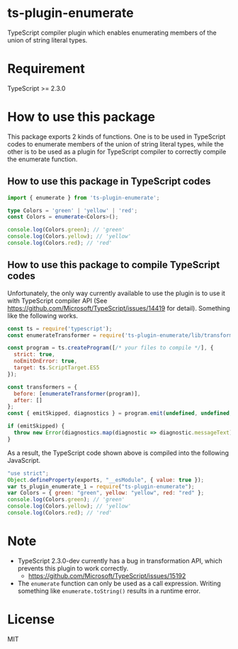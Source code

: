 # ts-plugin-enumerate
TypeScript compiler plugin which enables enumerating members of the union of string literal types.

# Requirement
TypeScript >= 2.3.0

# How to use this package

This package exports 2 kinds of functions.
One is to be used in TypeScript codes to enumerate members of the union of string literal types, while the other is to be used as a plugin for TypeScript compiler to correctly compile the enumerate function.

## How to use this package in TypeScript codes

```ts
import { enumerate } from 'ts-plugin-enumerate';

type Colors = 'green' | 'yellow' | 'red';
const Colors = enumerate<Colors>();

console.log(Colors.green); // 'green'
console.log(Colors.yellow); // 'yellow'
console.log(Colors.red); // 'red'
```

## How to use this package to compile TypeScript codes

Unfortunately, the only way currently available to use the plugin is to use it with TypeScript compiler API (See https://github.com/Microsoft/TypeScript/issues/14419 for detail).
Something like the following works.

```js
const ts = require('typescript');
const enumerateTransformer = require('ts-plugin-enumerate/lib/transformer').default;

const program = ts.createProgram([/* your files to compile */], {
  strict: true,
  noEmitOnError: true,
  target: ts.ScriptTarget.ES5
});

const transformers = {
  before: [enumerateTransformer(program)],
  after: []
};
const { emitSkipped, diagnostics } = program.emit(undefined, undefined, undefined, false, transformers);

if (emitSkipped) {
  throw new Error(diagnostics.map(diagnostic => diagnostic.messageText).join('\n'));
}
```

As a result, the TypeScript code shown above is compiled into the following JavaScript.

```js
"use strict";
Object.defineProperty(exports, "__esModule", { value: true });
var ts_plugin_enumerate_1 = require("ts-plugin-enumerate");
var Colors = { green: "green", yellow: "yellow", red: "red" };
console.log(Colors.green); // 'green'
console.log(Colors.yellow); // 'yellow'
console.log(Colors.red); // 'red'
```

# Note

* TypeScript 2.3.0-dev currently has a bug in transformation API, which prevents this plugin to work correctly.
  * https://github.com/Microsoft/TypeScript/issues/15192
* The `enumerate` function can only be used as a call expression. Writing something like `enumerate.toString()` results in a runtime error.

# License

MIT
